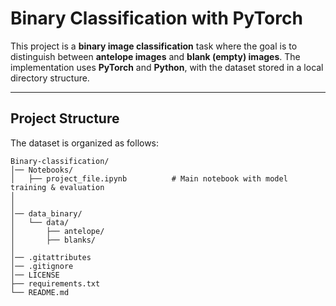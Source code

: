 #  Binary Classification with PyTorch

This project is a **binary image classification** task where the goal is to distinguish between **antelope images** and **blank (empty) images**. The implementation uses **PyTorch** and **Python**, with the dataset stored in a local directory structure.


---

##  Project Structure

The dataset is organized as follows:
```
Binary-classification/
│── Notebooks/                     
│   ├── project_file.ipynb          # Main notebook with model training & evaluation
│           
│
│── data_binary/                    
│   └── data/
│       ├── antelope/               
│       ├── blanks/                 
│
│── .gitattributes                  
│── .gitignore                      
│── LICENSE
├── requirements.txt                      
└── README.md                       

```
